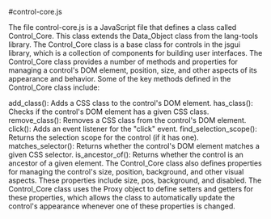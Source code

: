 

#control-core.js

The file control-core.js is a JavaScript file that defines a class called Control_Core. This class extends the Data_Object class from the lang-tools library. The Control_Core class is a base class for controls in the jsgui library, which is a collection of components for building user interfaces. The Control_Core class provides a number of methods and properties for managing a control's DOM element, position, size, and other aspects of its appearance and behavior. Some of the key methods defined in the Control_Core class include:

add_class(): Adds a CSS class to the control's DOM element.
has_class(): Checks if the control's DOM element has a given CSS class.
remove_class(): Removes a CSS class from the control's DOM element.
click(): Adds an event listener for the "click" event.
find_selection_scope(): Returns the selection scope for the control (if it has one).
matches_selector(): Returns whether the control's DOM element matches a given CSS selector.
is_ancestor_of(): Returns whether the control is an ancestor of a given element.
The Control_Core class also defines properties for managing the control's size, position, background, and other visual aspects. These properties include size, pos, background, and disabled. The Control_Core class uses the Proxy object to define setters and getters for these properties, which allows the class to automatically update the control's appearance whenever one of these properties is changed.





